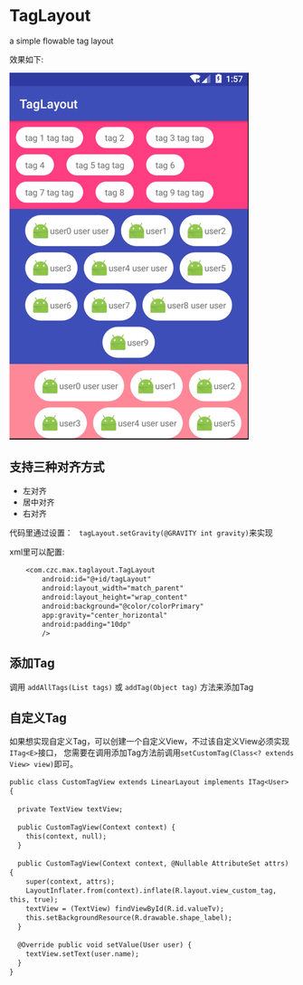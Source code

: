 # TagLayout

a simple flowable tag layout

效果如下:

![image](./images/image.png)

支持三种对齐方式
------
* 左对齐
* 居中对齐
* 右对齐

代码里通过设置：
` tagLayout.setGravity(@GRAVITY int gravity)`来实现

xml里可以配置:

```
    <com.czc.max.taglayout.TagLayout
        android:id="@+id/tagLayout"
        android:layout_width="match_parent"
        android:layout_height="wrap_content"
        android:background="@color/colorPrimary"
        app:gravity="center_horizontal"
        android:padding="10dp"
        />
```

添加Tag
----
调用 `addAllTags(List tags)` 或 `addTag(Object tag)` 方法来添加Tag


自定义Tag
-----
如果想实现自定义Tag，可以创建一个自定义View，不过该自定义View必须实现`ITag<E>`接口，
您需要在调用添加Tag方法前调用`setCustomTag(Class<? extends View> view)`即可。

```
public class CustomTagView extends LinearLayout implements ITag<User> {

  private TextView textView;

  public CustomTagView(Context context) {
    this(context, null);
  }

  public CustomTagView(Context context, @Nullable AttributeSet attrs) {
    super(context, attrs);
    LayoutInflater.from(context).inflate(R.layout.view_custom_tag, this, true);
    textView = (TextView) findViewById(R.id.valueTv);
    this.setBackgroundResource(R.drawable.shape_label);
  }

  @Override public void setValue(User user) {
    textView.setText(user.name);
  }
}
```


